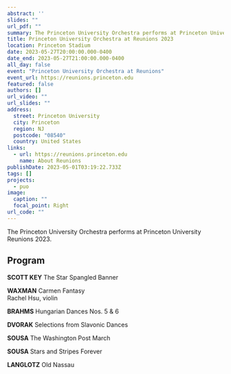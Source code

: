 ```yaml
---
abstract: ''
slides: ""
url_pdf: ""
summary: The Princeton University Orchestra performs at Princeton University Reunions 2023.
title: Princeton University Orchestra at Reunions 2023
location: Princeton Stadium
date: 2023-05-27T20:00:00.000-0400
date_end: 2023-05-27T21:00:00.000-0400
all_day: false
event: "Princeton University Orchestra at Reunions"
event_url: https://reunions.princeton.edu
featured: false
authors: []
url_video: ""
url_slides: ""
address:
  street: Princeton University
  city: Princeton
  region: NJ
  postcode: "08540"
  country: United States
links:
  - url: https://reunions.princeton.edu
    name: About Reunions
publishDate: 2023-05-01T03:19:22.733Z
tags: []
projects:
  - puo
image:
  caption: ""
  focal_point: Right
url_code: ""
---
```

The Princeton University Orchestra performs at Princeton University Reunions 2023.

## Program
**SCOTT KEY** The Star Spangled Banner

**WAXMAN** Carmen Fantasy <br> Rachel Hsu, violin

**BRAHMS** Hungarian Dances Nos. 5 & 6

**DVORAK** Selections from Slavonic Dances

**SOUSA** The Washington Post March

**SOUSA** Stars and Stripes Forever

**LANGLOTZ** Old Nassau
